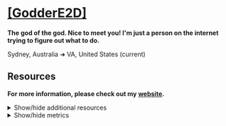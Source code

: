 # [[GodderE2D]](https://www.godder.xyz)

**The god of the god. Nice to meet you! I'm just a person on the internet trying to figure out what to do.**

Sydney, Australia ➜ VA, United States (current)

## Resources

**For more information, please check out my [website](https://www.godder.xyz).**

<details>
<summary>
Show/hide additional resources
</summary>

### Email Addresses

Dedicated to the people that would like to email me for some reason.

ℹ️ Response time: ~24 hours | max 48 hours

- main@godder.xyz: Used for all contact with an online relationship, such as social platforms
- irl@godder.xyz: Used for contact if I met you in real life
- support@godder.xyz: Used for online support if a social platform is not the best for support
- ama@godder.xyz: Ask me anything! I'll reply to you with an answer (if appropriate)
- godderseesyou@gmail.com: Use this email address if the main one is not working
- e2dbusiness@outlook.com: YouTube business email

### Online Projects

If you would like to check out my work, feel free to do so!  
By the way, there are tons of servers I own but are not listed here! The sad thing is, they are not finished and have near-zero members.

#### Discord Servers

- [Sunrise to Sunset](https://www.sunrisetosunset.tk/): An overall chill Discord server
- [CentralBotSupport](https://www.cbsupport.tk/): A Discord server with the goal of getting Discord bot support easier
- [#AdvertiseOn](https://twitter.com/AO_Discord): A Discord server with a community and a lot of advertising features
- TheMeGaming: A Discord server with a great gaming community (discontinued)

#### Online Projects

- [Modslides](https://modslides.netlify.app/): Learn and discuss online moderation for your Discord servers, online forums, and more!
- [Cordviews](https://www.cordviews.tk/): A Discord platform to find servers with trusted reviews, and trusted feedback for server admins.

### Social Platforms

I'm on a lot of these. I just realised that...

- Discord: [GodderE2D]#7290 (`525248423310524416`) [\(dsc.bio\)](https://dsc.bio/godder)
- [Twitter](https://twitter.com/TheE2D): @TheE2D
- [Instagram](https://instagram.com/thee2d): @thee2d
- [YouTube](https://www.youtube.com/@TheE2D): [GodderE2D]
- [Reddit](https://reddit.com/u/_-GODDERE2D-_): \_-GODDERE2D-\_
- [Spotify](https://open.spotify.com/user/8hkx6ip5bkeqbhw0xlb0a9gdp): GodderE2D
- [Steam](https://steamcommunity.com/id/goddere2d): GodderE2D
- [Twitch](https://twitch.tv/GodderE2D): GodderE2D
- [Medium](https://goddere2d.medium.com): GodderE2D
- [GitHub](https://github.com/GodderE2D): GodderE2D

### Recommendations

ℹ️ I am not affiliated or sponsored by any of these services. This is purely recommendations and you do not need to use them.

#### Discord Servers

- [Y0ken's Domain](https://discord.gg/BmNGZW2): Best Discord server for great games and guides, including Discord help\*
- [Wolvesville Utopium](https://wolvesville.utopium.xyz/): A simulation of Wolvesville, completely in Discord

###### \* I had been a staff member in Y0ken&apos;s Domain, therefore my review may be slightly biased.

#### Discord Bots

- [Dyno](https://dyno.gg/): Best multipurpose Discord bot to start out with, if you have some experience on Discord
- [MEE6](https://mee6.xyz/): Best multipurpose Discord bot to start out with, if you have little-to-no experience on Discord
- [Statbot](https://statbot.net/): A Discord bot for server statistics and insights
- [Ticket Tool](https://tickettool.xyz): A Discord bot for ticketing, could be used for staff tickets, help tickets, etc
- [AmariBot](https://amaribot.com/): Best levelling bot that includes role levels, customisable XP, etc
- [Santa Lunar](https://forum.lunarisx.com/): A Discord bot for advanced giveaways with customisable requirements and features
- [Xenon](https://xenon.bot/): Best Discord server backup bot if you do not prefer server templates with tons of advanced features

###### **All of the above** offers a premium subscription, however, I am reviewing the free tier of the service.

</details>

<details>
<summary>
Show/hide metrics
</summary>

![Metrics](https://github.com/GodderE2D/GodderE2D/blob/main/github-metrics.svg)
  
###### Metrics updates every 5 minutes, however, may not always be up-to-date due to GitHub Actions.
</details>
